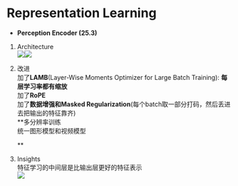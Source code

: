 # Representation Learning
*   **Perception Encoder (25.3)**

1.  Architecture  
    ![](paste-8995fa51a3972b246a197a6638e3c368eb14e8cd.png)![](paste-2499c3861f5d0c09733ed5dc6235adcf6a19d402.png)  
      
    
2.  改进  
    加了**LAMB**(Layer-Wise Moments Optimizer for Large Batch Training): **每层学习率都有缩放**  
    加了**RoPE**  
    加了**数据增强和Masked Regularization**(每个batch取一部分打码，然后丢进去把输出的特征靠齐)  
    **多分辨率训练  
    统一图形模型和视频模型  
      
    **
3.  Insights  
    特征学习的中间层是比输出层更好的特征表示  
    ![](paste-838ef336b04e79fabdc8307c7218490239e6781d.png)

